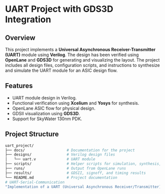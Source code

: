 # UART Project with GDS3D Integration

## Overview

This project implements a **Universal Asynchronous Receiver-Transmitter (UART)** module using **Verilog**. The design has been verified using **OpenLane** and **GDS3D** for generating and visualizing the layout. The project includes all design files, configuration scripts, and instructions to synthesize and simulate the UART module for an ASIC design flow.

## Features

- UART module design in Verilog.
- Functional verification using **Xcelium** and **Yosys** for synthesis.
- OpenLane ASIC flow for physical design.
- GDSII visualization using **GDS3D**.
- Support for SkyWater 130nm PDK.

## Project Structure

```bash
uart_project/
├── docs/                   # Documentation for the project
├── designs/                # Verilog design files
│   └── uart.v              # UART module
├── scripts/                # Helper scripts for simulation, synthesis, etc.
├── runs/                   # Output from OpenLane runs
├── results/                # GDSII, signoff, and timing results
└── README.md               # Project documentation
# UART-Serial-Communication
"Implementation of a UART (Universal Asynchronous Receiver/Transmitter) module in Verilog, designed for serial communication between devices. The project includes a testbench for simulation and verification of the UART functionality, with support for 9600 baud rate and transmission/reception of 8-bit data."





